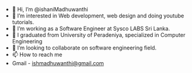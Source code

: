 - 👋 Hi, I’m @ishaniMadhuwanthi
- 👀 I’m interested in Web development, web design and doing youtube tutorials.
- 💞️ I’m working as a Software Engineer at Sysco LABS Sri Lanka.
- 🌱 I graduated from University of Peradeniya, specialized in Computer Engineering
- 💞️ I’m looking to collaborate on software engineering field.
- 📫 How to reach me 
- Gmail - ishmadhuwanthi@gmail.com

<!---
ishaniMadhuwanthi/ishaniMadhuwanthi is a ✨ special ✨ repository because its `README.md` (this file) appears on your GitHub profile.
You can click the Preview link to take a look at your changes.
--->

